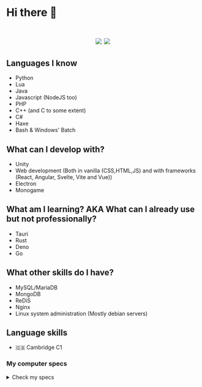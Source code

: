 # Hi there 👋
<div align="center">
  <h1 align center>
    <img src="https://github-readme-stats.vercel.app/api?username=CristianoBarone&show_icons=true&theme=vision-friendly-dark&count_private=true&hide_border=true&bg_color=00000000">
    <img src="https://github-readme-stats.vercel.app/api/top-langs/?username=CristianoBarone&layout=compact&theme=vision-friendly-dark&count_private=true&langs_count=8&hide_border=true&bg_color=00000000">
  </h1>
</div>

## Languages I know
- Python
- Lua
- Java
- Javascript (NodeJS too)
- PHP
- C++ (and C to some extent)
- C#
- Haxe
- Bash & Windows' Batch

## What can I develop with?
- Unity
- Web development (Both in vanilla (CSS,HTML,JS) and with frameworks (React, Angular, Svelte, Vite and Vue))
- Electron
- Monogame

## What am I learning? AKA What can I already use but not professionally? 
- Tauri
- Rust
- Deno
- Go

## What other skills do I have?
- MySQL/MariaDB
- MongoDB
- ReDiS
- Nginx
- Linux system administration (Mostly debian servers)

## Language skills
- 🇬🇧 Cambridge C1

### My computer specs
<details>
  <summary>Check my specs</summary>
  
:gear: **CPU**: AMD Ryzen 7 1700 8-Core @ 3.0GHz

:brain: **RAM**: 16 GB 2300MHz

:eyes: **GPU**: NVIDIA GeForce GTX 1050 (2 GB VRAM)

:floppy_disk: **Disks**:
  <details><summary>Check my disks</summary>
  
  - Samsung SSD CM87   128 GB -> Linux install   (ext4)
  - Samsung SSD 860    256 GB -> Windows install (NTFS)
  - WD HDD WD20EZRX    2   TB -> /home disk       (ext4)
  - WD HDD WD2002FAEX  2   TB -> Shared disk     (NTFS)
  
</details>

:wrench: **Operating systems**:
  - Arch Linux (Endeavour OS; Daily driver)
  - Windows 10 (For compilation & testing)

</details>
<!--
**CristianoBarone/CristianoBarone** is a ✨ _special_ ✨ repository because its `README.md` (this file) appears on your GitHub profile.

Here are some ideas to get you started:

- 🔭 I’m currently working on ...
- 🌱 I’m currently learning ...
- 👯 I’m looking to collaborate on ...
- 🤔 I’m looking for help with ...
- 💬 Ask me about ...
- 📫 How to reach me: ...
- 😄 Pronouns: ...
- ⚡ Fun fact: ...
-->

